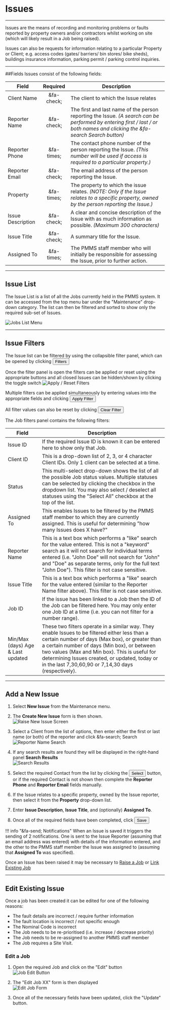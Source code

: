 # Issues
___
Issues are the means of recording and monitoring problems or faults reported by property owners and/or contractors whilst working on site (which will likely result in a Job being raised).  

Issues can also be requests for information relating to a particular Property or Client; e.g. access codes (gates/ barriers/ bin stores/ bike sheds), buildings insurance information, parking permit / parking control inquiries.

____
##Fields
  Issues consist of the following fields:


  | Field | Required | Description |
  | --- |:---:| --- |
  | Client Name  | &fa-check;  | The client to which the Issue relates |
  | Reporter Name |  &fa-check; |  The first and last name of the person reporting the Issue.  *(A search can be performed by entering first / last / or both names and clicking the &fa-search Search button)* |
   | Reporter Phone | &fa-times; |  The contact phone number of the person reporting the Issue. *(This number will be used if access is required to a particular property.)* |
  | Reporter Email | &fa-check; |  The email address of the person reporting the Issue.|
  |Property | &fa-times; | The property to which the issue relates. *(NOTE: Only if the Issue relates to a specific property, owned by the person reporting the Issue.)* |
  |Issue Description| &fa-check;| A clear and concise description of the Issue with as much information as possible. *(Maximum 300 characters)*
  |Issue Title| &fa-check; | A summary title for the Issue.|
  |Assigned To| &fa-times; | The PMMS staff member who will initially be responsible for assessing the Issue, prior to further action. |  

___

## Issue List
The Issue List is a list of all the Jobs currently held in the PMMS system. It can be accessed from the top menu bar under the "Maintenance" drop-down category. The list can then be filtered and sorted to show only the required sub-set of Issues.  

![Jobs List Menu](../img/Issue/maintenance-menu-issues.png)  

___

## Issue Filters
The Issue list can be filtered by using the collapsible filter panel, which can be opened by clicking <button class="btn btn-xs btn-primary"><i class="fa fa-fw fa-caret-down"></i> Filters</button>


Once the filter panel is open the filters can be applied or reset using the appropriate buttons and all closed Issues can be hidden/shown by clicking the toggle switch ![Apply / Reset Filters](../img/apply-reset-filters-button.png)

Multiple filters can be applied simultaneously by entering values into the appropriate fields and clicking  <button class="btn btn-xs btn-info"><i class="fa fa-fw fa-filter"></i> Apply Filter</button>

All filter values can also be reset by clicking <button class="btn btn-xs btn-danger"><i class="fa fa-fw fa-times"></i> Clear Filter</button>

The Job filters panel contains the following filters:

| Field | Description |
|---|---|
|Issue ID | If the required Issue ID is known it can be entered here to show only that Job.|
|Client ID | This is a drop-down list of 2, 3, or 4 character Client IDs. Only 1 client can be selected at a time.|
|Status | This multi-select drop-down shows the list of all the possible Job status values. Multiple statuses can be selected by clicking the checkbox in the dropdown list. You may also select / deselect all statuses using the "Select All" checkbox at the top of the list.|
| Assigned To | This enables Issues to be filtered by the PMMS staff member to which they are currently assigned. This is useful for determining "how many Issues does X have?"|
| Reporter Name|This is a text box which performs a "like" search for the value entered. This is not a "keyword" search as it will not search for individual terms entered (i.e. "John Doe" will not search for "John" and "Doe" as separate terms, only for the full text "John Doe"). This filter is not case sensitive.|
| Issue Title | This is a text box which performs a "like" search for the value entered (similar to the Reporter Name filter above). This filter is not case sensitive.|
| Job ID | If the issue has been linked to a Job then the ID of the Job can be filtered here. You may only enter one Job ID at a time (i.e. you can not filter for a number range).|
| Min/Max (days) Age & Last updated | These two filters operate in a similar way. They enable Issues to be filtered either less than a certain number of days (Max box), or greater than a certain number of days (Min box), or between two values (Max and Min box). This is useful for determining Issues created, or updated, today or in the last 7,30,60,90 or 7,14,30 days (respectively).|

___

## Add a New Issue
 1.   Select <i class="fa fa-fw fa-plus text-success"></i><i class="fa fa-fw fa-bolt text-success"></i> **New Issue** from the Maintenance menu.
 2. The **Create New Issue** form is then shown.  
 ![Raise New Issue Screen](../img/Issue/raise-new-issue-screen.png)

 1. Select a Client from the list of options, then enter either the first or last name (or both) of the reporter and click <span class="btn btn-xs btn-default">&fa-search; Search</span>  
 ![Reporter Name Search](../img/Issue/enter-reporter-name.png)  

 2.  If any search results are found they will be displayed in the right-hand panel **Search Results**  
  ![Search Results](../img/Issue/reporter-name-search-results.png)

 3. Select the required Contact from the list by clicking the <button class="btn btn-xs btn-default"><i class="fa fa-fw fa-chevron-left"></i> Select</button> button, or if the required Contact is not shown then complete the **Reporter Phone** and **Reporter Email** fields manually.  

 4. If the Issue relates to a specific property, owned by the Issue reporter, then select it from the **Property** drop-down list.  

 5. Enter **Issue Description**, **Issue Title**, and (optionally) **Assigned To**.  

 3. Once all of the required fields have been completed, click <button class="btn btn-xs btn-success"><i class="fa fa-fw fa-save"></i> Save</button>


!!! info "&fa-send; Notifications"
    When an Issue is saved it triggers the sending of 2 notifications. One is sent to the Issue Reporter (assuming that an email address was entered) with details of the information entered, and the other to the PMMS staff member the Issue was assigned to (assuming that **Assigned To** was specified).

Once an Issue has been raised it may be necessary to [Raise a Job](../Maintenance/Job#raise-a-new-job) or [Link Existing Job](../Maintenance/Job#link-existing-job)
___
## Edit Existing Issue
Once a job has been created it can be edited for one of the following reasons:

- The fault details are incorrect / require further information
- The fault location is incorrect / not specific enough
- The Nominal Code is incorrect
- The Job needs to be re-prioritised (i.e. increase / decrease priority)
- The Job needs to be re-assigned to another PMMS staff member
- The Job requires a Site Visit.

### Edit a Job
  1. Open the required Job and click on the "Edit" button  
  ![Job Edit Button](../img/Job/edit-job-button.png)  

  1. The "Edit Job XX" form is then displayed  
  ![Edit Job Form](../img/Job/edit-job-screen.png)  

  1. Once all of the necessary fields have been updated, click the "Update" button.  
